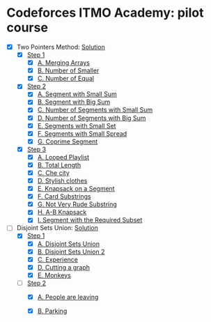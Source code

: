 # Codeforces ITMO Academy: pilot course

- [x] Two Pointers Method: [Solution](https://skqliao.github.io/2021/04/25/ITMO-Two-Pointers-Method/)
  - [x] [Step 1](https://codeforces.com/edu/course/2/lesson/9/1/practice)
    - [x] [A. Merging Arrays](https://codeforces.com/edu/course/2/lesson/9/1/practice/contest/307092/problem/A)
    - [x] [B. Number of Smaller](https://codeforces.com/edu/course/2/lesson/9/1/practice/contest/307092/problem/B)
    - [x] [C. Number of Equal](https://codeforces.com/edu/course/2/lesson/9/1/practice/contest/307092/problem/C)
  - [x] [Step 2](https://codeforces.com/edu/course/2/lesson/9/2/practice)
    - [x] [A. Segment with Small Sum](https://codeforces.com/edu/course/2/lesson/9/2/practice/contest/307093/problem/A)
    - [x] [B. Segment with Big Sum](https://codeforces.com/edu/course/2/lesson/9/2/practice/contest/307093/problem/B)
    - [x] [C. Number of Segments with Small Sum](https://codeforces.com/edu/course/2/lesson/9/2/practice/contest/307093/problem/C)
    - [x] [D. Number of Segments with Big Sum](https://codeforces.com/edu/course/2/lesson/9/2/practice/contest/307093/problem/D)
    - [x] [E. Segments with Small Set](https://codeforces.com/edu/course/2/lesson/9/2/practice/contest/307093/problem/E)
    - [x] [F. Segments with Small Spread](https://codeforces.com/edu/course/2/lesson/9/2/practice/contest/307093/problem/F)
    - [x] [G. Coprime Segment](https://codeforces.com/edu/course/2/lesson/9/2/practice/contest/307093/problem/G)
  - [x] [Step 3](https://codeforces.com/edu/course/2/lesson/9/3/practice)
    - [x] [A. Looped Playlist](https://codeforces.com/edu/course/2/lesson/9/3/practice/contest/307094/problem/A)
    - [x] [B. Total Length](https://codeforces.com/edu/course/2/lesson/9/3/practice/contest/307094/problem/B)
    - [x] [C. Che city](https://codeforces.com/edu/course/2/lesson/9/3/practice/contest/307094/problem/C)
    - [x] [D. Stylish clothes](https://codeforces.com/edu/course/2/lesson/9/3/practice/contest/307094/problem/D)
    - [x] [E. Knapsack on a Segment](https://codeforces.com/edu/course/2/lesson/9/3/practice/contest/307094/problem/E)
    - [x] [F. Card Substrings](https://codeforces.com/edu/course/2/lesson/9/3/practice/contest/307094/problem/F)
    - [x] [G. Not Very Rude Substring](https://codeforces.com/edu/course/2/lesson/9/3/practice/contest/307094/problem/G)
    - [x] [H. A-B Knapsack](https://codeforces.com/edu/course/2/lesson/9/3/practice/contest/307094/problem/H)
    - [x] [I. Segment with the Required Subset](https://codeforces.com/edu/course/2/lesson/9/3/practice/contest/307094/problem/I)
  
- [ ] Disjoint Sets Union: [Solution](https://skqliao.github.io/2021/05/01/ITMO-Disjoint-Sets-Union/)
  - [x] [Step 1](https://codeforces.com/edu/course/2/lesson/7/1/practice)
    - [x] [A. Disjoint Sets Union](https://codeforces.com/edu/course/2/lesson/7/1/practice/contest/289390/problem/A)
    - [x] [B. Disjoint Sets Union 2](https://codeforces.com/edu/course/2/lesson/7/1/practice/contest/289390/problem/B)
    - [x] [C. Experience](https://codeforces.com/edu/course/2/lesson/7/1/practice/contest/289390/problem/C)
    - [x] [D. Cutting a graph](https://codeforces.com/edu/course/2/lesson/7/1/practice/contest/289390/problem/D)
    - [x] [E. Monkeys](https://codeforces.com/edu/course/2/lesson/7/1/practice/contest/289390/problem/E)
  - [ ] [Step 2](https://codeforces.com/edu/course/2/lesson/7/2/practice)
    - [x] [A. People are leaving](https://codeforces.com/edu/course/2/lesson/7/2/practice/contest/289391/problem/A)
    - [x] [B. Parking](https://codeforces.com/edu/course/2/lesson/7/2/practice/contest/289391/problem/B)

